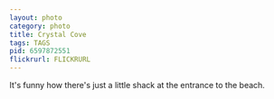 ```yaml
---
layout: photo
category: photo
title: Crystal Cove
tags: TAGS
pid: 6597872551
flickrurl: FLICKRURL
---
```



It's funny how there's just a little shack at the entrance to the beach.
